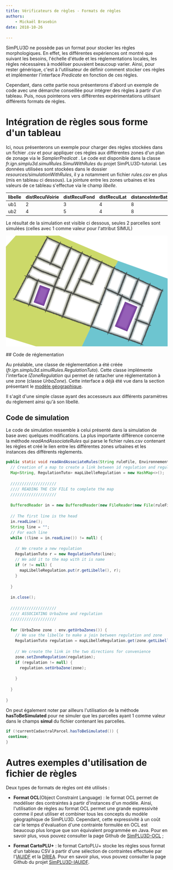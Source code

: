 ```yaml
---
title: Vérificateurs de règles - Formats de règles
authors:
    - Mickaël Brasebin
date: 2018-10-26

---
```


SimPLU3D ne possède pas un format pour stocker les règles morphologiques. En effet, les différentes expériences ont montré que suivant les besoins, l'échelle d'étude et les réglementations locales, les règles nécessaires à modéliser pouvaient beaucoup varier. Ainsi, pour rester générique, c'est à l'utilisateur de définir comment stocker ces règles et implémenter l'interface *Predicate* en fonction de ces règles.

Cependant, dans cette partie nous présenterons d'abord un exemple de code avec une démarche conseillée pour intégrer des règles à partir d'un tableau. Puis, nous pointerons vers différentes expérimentations utilisant différents formats de règles.

# Intégration de règles sous forme d'un tableau

Ici, nous présenterons un exemple pour charger des règles stockées dans un fichier .csv et pour appliquer ces règles aux différentes zones d'un plan de zonage via le *SamplerPredicat* . Le code est disponible dans la classe *fr.ign.simplu3d.simulRules.SimulWithRules* du projet SimPLU3D-tutorial. Les données utilisées sont stockées dans le dossier *resources/simulationWithRules*, il y a notamment un fichier *rules.csv* en plus (mis en tableau ci dessous). La jointure entre les zones urbaines  et les valeurs de ce tableau s'effectue via le champ *libelle*.


| libelle | distReculVoirie | distReculFond | distReculLat | distanceInterBati | maximalCES |
|:--------|:----------------|:--------------|:-------------|:------------------|:-----------|
| ub1     | 2               | 3             | 4            | 8                 | 0.5        |
| ub2     | 4               | 5             | 4            | 8                 | 1          |

Le résultat de la simulation est visible ci dessous, seules 2 parcelles sont simulées (celles avec 1 comme valeur pour l'attribut SIMUL)

![Résultat de la simulation](./img/resultSimulation.png)


## Code de réglementation

Au préalable, une classe de réglementation a été créée (*fr.ign.simplu3d.simulRules.RegulationTuto*). Cette classe implémente l'interface *IZoneRegulation* qui permet de rattacher une réglementation à une zone (classe *UrbaZone*). Cette interface a déjà été vue dans la section présentant le [modèle géographique](./envgeo/modelgeo.md).

Il s'agit d'une simple classe ayant des accesseurs aux différents paramètres du règlement ainsi qu'à son libellé.

## Code de simulation

Le code de simulation ressemble à celui présenté dans la simulation de base avec quelques modifications. La plus importante différence concerne la méthode *readAndAssociateRules* qui parse le fichier rules.csv contenant les règles et créé le lien entre les différentes zones urbaines et les instances des différents règlements.

```JAVA
public static void readAndAssociateRules(String ruleFile, Environnement env) throws Exception {
  // Creation of a map to create a link between id regulation and regulation
  Map<String, RegulationTuto> mapLibelleRegulation = new HashMap<>();

  ////////////////////
  //// READING THE CSV FILE to complete the map
  ////////////////////

  BufferedReader in = new BufferedReader(new FileReader(new File(ruleFile)));

  // The first line is the head
  in.readLine();
  String line = "";
  // For each line
  while ((line = in.readLine()) != null) {

    // We create a new regulation
    RegulationTuto r = new RegulationTuto(line);
    // We add it to the map with it is name
    if (r != null) {
      mapLibelleRegulation.put(r.getLibelle(), r);
    }

  }

  in.close();

  ////////////////////
  //// ASSOCIATING UrbaZone and regulation
  ////////////////////

  for (UrbaZone zone : env.getUrbaZones()) {
    // We use the libelle to make a join between regulation and zone
    RegulationTuto regulation = mapLibelleRegulation.get(zone.getLibelle());

    // We create the link in the two directions for convenience
    zone.setZoneRegulation(regulation);
    if (regulation != null) {
      regulation.setUrbaZone(zone);

    }

  }

}
```


On peut également noter par ailleurs l'utilisation de la méthode **hasToBeSimulated** pour ne simuler que les parcelles ayant 1 comme valeur dans le champs **simul** du fichier contenant les parcelles.

```JAVA
if (!currentCadastralParcel.hasToBeSimulated()) {
 continue;
}
```

# Autres exemples d'utilisation de fichier de règles

Deux types de formats de règles ont été utilisés :

- **Format OCL**(Object Constraint Language) : le format OCL permet de modéliser des contraintes à partir d'instances d'un modèle. Ainsi, l'utilisation de règles au format OCL permet une grande expressivité comme il peut utiliser et combiner tous les concepts du modèle géographique de SimPLU3D. Cependant, cette expressivité à un coût car le temps d'évaluation d'une contrainte formulée en OCL est beaucoup plus longue que son équivalent programmée en Java. Pour en savoir plus, vous pouvez consulter la page Github de [SimPLU3D-OCL](https://github.com/SimPLU3D/simplu3D-ocl/blob/master/README.md) ;


- **Format CartoPLU+** : le format CartoPLU+ stocke les règles sous format d'un tableau CSV à partir d'une sélection de contraintes effectuée par l'[IAUIDF](https://www.iau-idf.fr/) et la [DRIEA](http://www.driea.ile-de-france.developpement-durable.gouv.fr/). Pour en savoir plus, vous pouvez consulter la page Github du projet [SimPLU3D-IAUIDF](https://github.com/SimPLU3D/simplu3D-iauidf).
